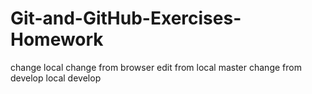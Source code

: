 # Git-and-GitHub-Exercises-Homework
change local
change from browser
edit from local master
change from develop local
develop
